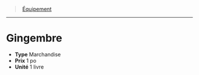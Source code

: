 ﻿---
!EquipmentItem
Type: Marchandise
Price: 1 po
Unity: 1 livre
Id: equipment_hd.md#gingembre
ParentLink: equipment_hd.md#Équipement
Name: Gingembre
ParentName: Équipement
NameLevel: 1
Attributes: {}
---
> [Équipement](hd_equipment.md)

---

# Gingembre

- **Type** Marchandise
- **Prix** 1 po
- **Unité** 1 livre

